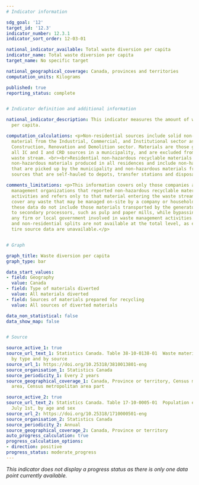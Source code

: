 ```yaml
---
# Indicator information

sdg_goal: '12'
target_id: '12.3'
indicator_number: 12.3.1
indicator_sort_order: 12-03-01

national_indicator_available: Total waste diversion per capita
indicator_name: Total waste diversion per capita
target_name: No specific target

national_geographical_coverage: Canada, provinces and territories
computation_units: Kilograms

published: true
reporting_status: complete


# Indicator definition and additional information

national_indicator_description: This indicator measures the amount of waste diverted
  per capita.

computation_calculations: <p>Non-residential sources include solid non-hazardous recyclable
  material from the Industrial, Commercial, and Institutional sector as well as the
  Construction, Renovation and Demolition sector. Materials are those generated by
  all IC and I and CRD sources in a municipality, and are excluded from the residential
  waste stream. <br><br>Residential non-hazardous recyclable materials include solid
  non-hazardous materials produced in all residences and include non-hazardous materials
  that are picked up by the municipality and non-hazardous materials from residential
  sources that are self-hauled to depots, transfer stations and disposal facilities.</p>

comments_limitations: <p>This information covers only those companies and local waste
  management organizations that reported non-hazardous recyclable material preparation
  activities and refers only to that material entering the waste stream and does not
  cover any waste that may be managed on-site by a company or household. <br><br>Additionally,
  these data do not include those materials transported by the generator directly
  to secondary processors, such as pulp and paper mills, while bypassing entirely
  any firm or local government involved in waste management activities. Residential
  and non-residential splits are not available at the total level, as electronic and
  tire source data are unavailable.</p>


# Graph

graph_title: Waste diversion per capita
graph_type: bar

data_start_values:
- field: Geography
  value: Canada
- field: Type of materials diverted
  value: All materials diverted
- field: Sources of materials prepared for recycling
  value: All sources of diverted materials

data_non_statistical: false
data_show_map: false


# Source

source_active_1: true
source_url_text_1: Statistics Canada. Table 38-10-0138-01  Waste materials diverted,
  by type and by source
source_url_1: https://doi.org/10.25318/3810013801-eng
source_organisation_1: Statistics Canada
source_periodicity_1: Every 2 years
source_geographical_coverage_1: Canada, Province or territory, Census metropolitan
  area, Census metropolitan area part

source_active_2: true
source_url_text_2: Statistics Canada. Table 17-10-0005-01  Population estimates on
  July 1st, by age and sex
source_url_2: https://doi.org/10.25318/1710000501-eng
source_organisation_2: Statistics Canada
source_periodicity_2: Annual
source_geographical_coverage_2: Canada, Province or territory
auto_progress_calculation: true
progress_calculation_options:
- direction: positive
progress_status: moderate_progress
---
```

<i>This indicator does not display a progress status as there is only one data point currently available.</i>